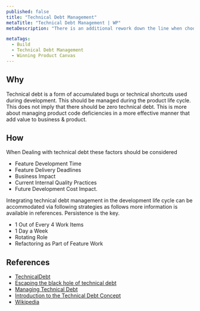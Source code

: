 ```yaml
---
published: false
title: "Technical Debt Management"
metaTitle: "Technical Debt Management | WP"
metaDescription: "There is an additional rework down the line when choosing the easy solution instead of the better approach. The additional rework is referred to as Technical debt."

metaTags:
  - Build
  - Technical Debt Management
  - Winning Product Canvas
---
```


## Why
Technical debt is a form of accumulated bugs or technical shortcuts used during development. This should be managed during the product life cycle. This does not imply that there should be zero technical debt. This is more about managing product code deficiencies in a more effective manner that add value to business & product.

## How

When Dealing with technical debt these factors should be considered

- Feature Development Time
- Feature Delivery Deadlines
- Business Impact
- Current Internal Quality Practices
- Future Development Cost Impact.

Integrating technical debt management in the development life cycle can be accommodated via following strategies as follows more information is available in references. Persistence is the key.

- 1 Out of Every 4 Work Items
- 1 Day a Week
- Rotating Role
- Refactoring as Part of Feature Work

## References

- [TechnicalDebt](https://martinfowler.com/bliki/TechnicalDebt.html)
- [Escaping the black hole of technical debt](https://www.atlassian.com/agile/software-development/technical-debt)
- [Managing Technical Debt](https://www.pluralsight.com/tech-blog/managing-technical-debt/)
- [Introduction to the Technical Debt Concept](https://www.agilealliance.org/wp-content/uploads/2016/05/IntroductiontotheTechnicalDebtConcept-V-02.pdf)
- [Wikipedia](https://en.wikipedia.org/wiki/Technical_debt)
